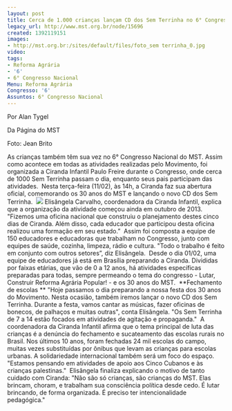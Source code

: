 ```yaml
---
layout: post
title: Cerca de 1.000 crianças lançam CD dos Sem Terrinha no 6° Congresso
legacy_url: http://www.mst.org.br/node/15696
created: 1392119151
images:
- http://mst.org.br:/sites/default/files/foto_sem terrinha_0.jpg
video: 
tags:
- Reforma Agrária
- '6'
- 6° Congresso Nacional
Menu: Reforma Agrária
Congresso: '6'
Assuntos: 6° Congresso Nacional
---
```



Por Alan Tygel 

Da Página do MST 

Foto: Jean Brito

As crianças também têm sua vez no 6° Congresso Nacional do MST. Assim como acontece em todas as atividades realizadas pelo Movimento, foi organizada a Ciranda Infantil Paulo Freire durante o Congresso, onde cerca de 1000 Sem Terrinha passam o dia, enquanto seus pais participam das atividades. 
Nesta terça-feira (11/02), às 14h, a Ciranda faz sua abertura oficial, comemorando os 30 anos do MST e lançando o novo CD dos Sem Terrinha. 
![](/sites/default/files/foto_sem%20terrinha_0.jpg)
Elisângela Carvalho, coordenadora da Ciranda Infantil, explica que a organização da atividade começou ainda em outubro de 2013. "Fizemos uma oficina nacional que construiu o planejamento destes cinco dias de Ciranda. Além disso, cada educador que participou desta oficina realizou uma formação em seu estado.” 
Assim foi composta a equipe de 150 educadores e educadoras que trabalham no Congresso, junto com equipes de saúde, cozinha, limpeza, rádio e cultura. "Todo o trabalho é feito em conjunto com outros setores”, diz Elisângela. 
Desde o dia 01/02, uma equipe de educadores já está em Brasília preparando a Ciranda. Divididas por faixas etárias, que vão de 0 a 12 anos, há atividades específicas preparadas para todas, sempre permeando o tema do congresso - Lutar, Construir Reforma Agrária Popular! - e os 30 anos do MST. 
**Fechamento de escolas **
"Hoje passamos o dia preparando a nossa festa dos 30 anos do Movimento. Nesta ocasião, também iremos lançar o novo CD dos Sem Terrinha. Durante a festa, vamos cantar as músicas, fazer oficinas de bonecos, de palhaços e muitas outras", conta Elisângela. "Os Sem Terrinha de 7 a 14 estão focados em atividades de agitação e propaganda." 
A coordenadora da Ciranda Infantil afirma que o tema principal de luta das crianças é a denúncia do fechamento e sucateamento das escolas rurais no Brasil. Nos últimos 10 anos, foram fechadas 24 mil escolas do campo, muitas vezes substituídas por ônibus que levam as crianças para escolas urbanas. A solidariedade internacional também será um foco do espaço. "Estamos pensando em atividades de apoio aos Cinco Cubanos e às crianças palestinas." 
Elisângela finaliza explicando o motivo de tanto cuidado com Ciranda: "Não são só crianças, são crianças do MST. Elas brincam, choram, e trabalham sua consciência política desde cedo. É lutar brincando, de forma organizada. É preciso ter intencionalidade pedagógica." 
